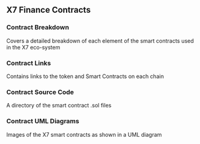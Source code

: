 ## X7 Finance Contracts

### Contract Breakdown

Covers a detailed breakdown of each element of the smart contracts used in the X7 eco-system

### Contract Links

Contains links to the token and Smart Contracts on each chain

### Contract Source Code

A directory of the smart contract .sol files

### Contract UML Diagrams

Images of the X7 smart contracts as shown in a UML diagram

